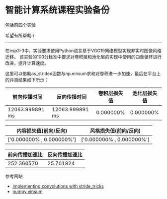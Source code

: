 # 智能计算系统课程实验备份

包括前四个实验

希望有所帮助:)

---

在exp3-3中，实验要求使用Python语言基于VGG19网络模型实现非实时图像风格迁移。
该实验的100分标准中要求对卷积层和池化层的实现中使用的四重循环进行改进，提升计算速度。

这里可以借助as_strided函数与np.einsum求和对卷积进一步加速，最后在平台上的评测结果如下所示：

| 前向传播时间 | 反向传播时间 | 卷积层损失值 | 池化层损失值 |
| --- | --- | --- | --- |
| 12063.999891 ms | 12063.999891 ms | 0.000000% | 0.000000% |

| 内容损失值(前向/反向) | 风格损失值(前向/反向) |
| --- | --- |
| ['0.000000% , 0.000000%'] | ['0.000000% , 0.000000%'] |

| 前向传播加速比 | 反向传播加速比 |
| --- | --- |
| 252.360570 | 25.701824 |

参考网站
- [Implementing convolutions with stride_tricks](https://jessicastringham.net/2017/12/31/stride-tricks/)
- [numpy.einsum](https://jessicastringham.net/2018/01/01/einsum/)
